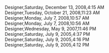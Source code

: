 ﻿Designer,Saturday, December 13, 2008,4:15 AM  Designer,Tuesday, October 21, 2008,11:23 AM  Designer,Monday, July 7, 2008,10:57 AM  Designer,Monday, July 7, 2008,10:56 AM  Designer,Wednesday, May 9, 2007,11:46 PM  Designer,Saturday, July 9, 2005,4:37 PM  Designer,Saturday, July 9, 2005,4:16 PM  Designer,Saturday, July 9, 2005,4:12 PM